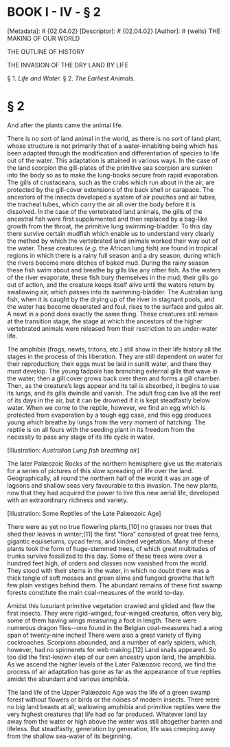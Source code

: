 # BOOK I - IV - § 2
[Metadata]: # {02.04.02}
[Descriptor]: # {02.04.02}
[Author]: # {wells}
THE MAKING OF OUR WORLD




THE OUTLINE OF HISTORY

THE INVASION OF THE DRY LAND BY LIFE

§ 1. _Life and Water._ § 2. _The Earliest Animals._

# § 2
And after the plants came the animal life.

There is no sort of land animal in the world, as there is no sort of land
plant, whose structure is not primarily that of a water-inhabiting being which
has been adapted through the modification and differentiation of species to
life out of the water. This adaptation is attained in various ways. In the case
of the land scorpion the gill-plates of the primitive sea scorpion are sunken
into the body so as to make the lung-books secure from rapid evaporation. The
gills of crustaceans, such as the crabs which run about in the air, are
protected by the gill-cover extensions of the back shell or carapace. The
ancestors of the insects developed a system of air pouches and air tubes, the
tracheal tubes, which carry the air all over the body before it is dissolved.
In the case of the vertebrated land animals, the gills of the ancestral fish
were first supplemented and then replaced by a bag-like growth from the throat,
the primitive lung swimming-bladder. To this day there survive certain mudfish
which enable us to understand very clearly the method by which the vertebrated
land animals worked their way out of the water. These creatures (_e.g._ the
African lung fish) are found in tropical regions in which there is a rainy full
season and a dry season, during which the rivers become mere ditches of baked
mud. During the rainy season these fish swim about and breathe by gills like
any other fish. As the waters of the river evaporate, these fish bury
themselves in the mud, their gills go out of action, and the creature keeps
itself alive until the waters return by swallowing air, which passes into its
swimming-bladder. The Australian lung fish, when it is caught by the drying up
of the river in stagnant pools, and the water has become deaerated and foul,
rises to the surface and gulps air. A newt in a pond does exactly the same
thing. These creatures still remain at the transition stage, the stage at which
the ancestors of the higher vertebrated animals were released from their
restriction to an under-water life.

The amphibia (frogs, newts, tritons, etc.) still show in their life history all
the stages in the process of this liberation. They are still dependent on water
for their reproduction; their eggs must be laid in sunlit water, and there they
must develop. The young tadpole has branching external gills that wave in the
water; then a gill cover grows back over them and forms a gill chamber. Then,
as the creature’s legs appear and its tail is absorbed, it begins to use its
lungs, and its gills dwindle and vanish. The adult frog can live all the rest
of its days in the air, but it can be drowned if it is kept steadfastly below
water. When we come to the reptile, however, we find an egg which is protected
from evaporation by a tough egg case, and this egg produces young which breathe
by lungs from the very moment of hatching. The reptile is on all fours with the
seeding plant in its freedom from the necessity to pass any stage of its life
cycle in water.

[Illustration: _Australian Lung fish breathing air_]

The later Palæozoic Rocks of the northern hemisphere give us the materials for
a series of pictures of this slow spreading of life over the land.
Geographically, all round the northern half of the world it was an age of
lagoons and shallow seas very favourable to this invasion. The new plants, now
that they had acquired the power to live this new aerial life, developed with
an extraordinary richness and variety.

[Illustration: Some Reptiles of the Late Palæozoic Age]

There were as yet no true flowering plants,[10] no grasses nor trees that shed
their leaves in winter;[11] the first “flora” consisted of great tree ferns,
gigantic equisetums, cycad ferns, and kindred vegetation. Many of these plants
took the form of huge-stemmed trees, of which great multitudes of trunks
survive fossilized to this day. Some of these trees were over a hundred feet
high, of orders and classes now vanished from the world. They stood with their
stems in the water, in which no doubt there was a thick tangle of soft mosses
and green slime and fungoid growths that left few plain vestiges behind them.
The abundant remains of these first swamp forests constitute the main
coal-measures of the world to-day.

Amidst this luxuriant primitive vegetation crawled and glided and flew the
first insects. They were rigid-winged, four-winged creatures, often very big,
some of them having wings measuring a foot in length. There were numerous
dragon flies--one found in the Belgian coal-measures had a wing span of
twenty-nine inches! There were also a great variety of flying cockroaches.
Scorpions abounded, and a number of early spiders, which, however, had no
spinnerets for web making.[12] Land snails appeared. So too did the first-known
step of our own ancestry upon land, the amphibia. As we ascend the higher
levels of the Later Palæozoic record, we find the process of air adaptation has
gone as far as the appearance of true reptiles amidst the abundant and various
amphibia.

The land life of the Upper Palæozoic Age was the life of a green swamp forest
without flowers or birds or the noises of modern insects. There were no big
land beasts at all; wallowing amphibia and primitive reptiles were the very
highest creatures that life had so far produced. Whatever land lay away from
the water or high above the water was still altogether barren and lifeless. But
steadfastly, generation by generation, life was creeping away from the shallow
sea-water of its beginning.

